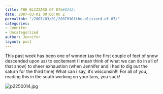 ```yaml
---
title: THE BLIZZARD OF 07&#8242;
date: 2007-03-01 00:00:00 Z
permalink: "/2007/03/01/20070301the-blizzard-of-07/"
categories:
- Jennifer
- Uncategorized
author: Jennifer
layout: post
---
```


This past week has been one of wonder (as the first couple of feet of snow descended upon us) to excitement (I mean think of what we can do in all of that snow) to sheer exhaustion (when Jennifer and i had to dig out the saturn for the third time) What can i say, it&#8217;s wisconsin!!! For all of you, reading this in the south working on your tans, you suck!

<img id="image129" alt="p2250014.jpg" src="/teamelam/assets/images/THE-BLIZZARD-OF-07and-8242/1172765571000-missing.jpg" />
